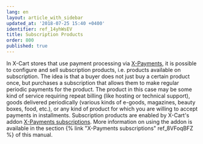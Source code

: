 ```yaml
---
lang: en
layout: article_with_sidebar
updated_at: '2018-07-25 15:40 +0400'
identifier: ref_14yhWsEV
title: Subscription Products
order: 800
published: true
---
```

In X-Cart stores that use payment processing via [X-Payments](https://www.x-payments.com/), it is possible to configure and sell subscription products, i.e. products available on subscription. The idea is that a buyer does not just buy a certain product once, but purchases a subscription that allows them to make regular periodic payments for the product. The product in this case may be some kind of service requiring repeat billing (like hosting or technical support), goods delivered periodically (various kinds of e-goods, magazines, beauty boxes, food, etc.), or any kind of product for which you are willing to accept payments in installments. Subscription products are enabled by X-Cart's addon [X-Payments subscriptions](https://market.x-cart.com/addons/x-payments-subscriptions-and-installements.html). More information on using the addon is available in the section {% link "X-Payments subscriptions" ref_8VFoqBFZ %} of this manual.
